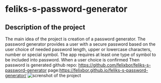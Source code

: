 # feliks-s-password-generator
## Description of the project
The main idea of the project is creation of a password generator.
The password generator provides a user with a secure password based on the user choice of  needed password length, upper or lowercase characters, number or special symbol. The app requires at least one type of symbol to be included into password. When a user choice is confirmed Then password is generated
github repo:
https://github.com/felixbor/feliks-s-password-generator
page:https://felixbor.github.io/feliks-s-password-generator/
![screnshot of the project](.screenshot.jpg)
 
